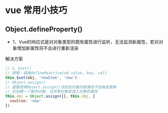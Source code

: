 # vue 常用小技巧

## Object.defineProperty()

* 1、Vue的响应式是对对象类型的既有属性进行监听，无法监测新属性，若对对象增加新属性将不会进行重新渲染

解决方案

```js
// 1、$set()
// 原理：调用defineReactive(ob.value, key, val)
this.$set(obj, 'newItem', 'new')
// Object.assign()
// 直接使用Object.assign()添加到对象的新属性不会触发更新
// 应创建一个新的对象，合并原对象和混入对象的属性
this.obj = Object.assign({}, this.obj, {
  newItem: 'new'
})
```